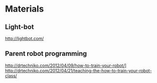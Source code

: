 # Materials

## Light-bot
http://lightbot.com/
    
## Parent robot programming
http://drtechniko.com/2012/04/09/how-to-train-your-robot/]  
http://drtechniko.com/2012/04/21/teaching-the-how-to-train-your-robot-class/
    